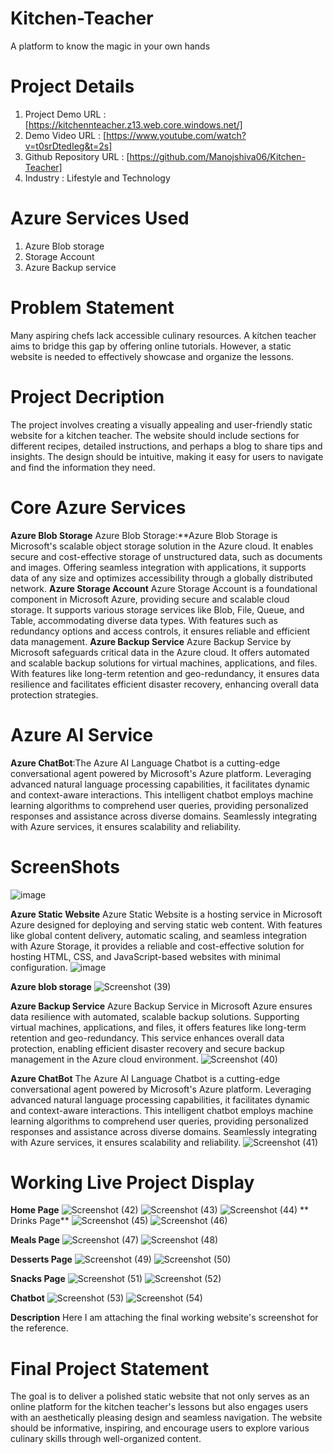# Kitchen-Teacher
A platform to know the magic in your own hands
# Project Details
  1. Project Demo URL : [https://kitchennteacher.z13.web.core.windows.net/]
  1. Demo Video URL : [https://www.youtube.com/watch?v=t0srDtedIeg&t=2s]
  1. Github Repository URL : [https://github.com/Manojshiva06/Kitchen-Teacher]
  1. Industry : Lifestyle and Technology
# Azure Services Used
  1. Azure Blob storage
  1. Storage Account
  1. Azure Backup service
# Problem Statement
Many aspiring chefs lack accessible culinary resources. A kitchen teacher aims to bridge this gap by offering online tutorials. However, a static website is needed to effectively showcase and organize the lessons.
# Project Decription
The project involves creating a visually appealing and user-friendly static website for a kitchen teacher. The website should include sections for different recipes, detailed instructions, and perhaps a blog to share tips and insights. The design should be intuitive, making it easy for users to navigate and find the information they need.
# Core Azure Services
   **Azure Blob Storage** Azure Blob Storage:**Azure Blob Storage is Microsoft's scalable object storage solution in the Azure cloud. It enables secure and cost-effective storage of unstructured data, such as documents and images. Offering seamless integration with applications, it supports data of any size and optimizes accessibility through a globally distributed network.
   **Azure Storage Account** Azure Storage Account is a foundational component in Microsoft Azure, providing secure and scalable cloud storage. It supports various storage services like Blob, File, Queue, and Table, accommodating diverse data types. With features such as redundancy options and access controls, it ensures reliable and efficient data management.
   **Azure Backup Service** Azure Backup Service by Microsoft safeguards critical data in the Azure cloud. It offers automated and scalable backup solutions for virtual machines, applications, and files. With features like long-term retention and geo-redundancy, it ensures data resilience and facilitates efficient disaster recovery, enhancing overall data protection strategies.
# Azure AI Service
  **Azure ChatBot**:The Azure AI Language Chatbot is a cutting-edge conversational agent powered by Microsoft's Azure platform. Leveraging advanced natural language processing capabilities, it facilitates dynamic and context-aware interactions. This intelligent chatbot employs machine learning algorithms to comprehend user queries, providing personalized responses and assistance across diverse domains. Seamlessly integrating with Azure services, it ensures scalability and reliability. 
# ScreenShots
![image](https://github.com/Manojshiva06/Kitchen-Teacher/assets/151997856/6039b230-9e4a-490a-abc5-13f93c91a9a5)

**Azure Static Website**
Azure Static Website is a hosting service in Microsoft Azure designed for deploying and serving static web content. With features like global content delivery, automatic scaling, and seamless integration with Azure Storage, it provides a reliable and cost-effective solution for hosting HTML, CSS, and JavaScript-based websites with minimal configuration.
![image](https://github.com/Manojshiva06/Kitchen-Teacher/assets/151997856/bdd4634d-d98a-4e2b-b5ee-6cf3a6142e55)

**Azure blob storage**
![Screenshot (39)](https://github.com/Manojshiva06/Kitchen-Teacher/assets/151997856/567a2676-e871-40be-8cdc-35e36d2ccdcd)

**Azure Backup Service**
Azure Backup Service in Microsoft Azure ensures data resilience with automated, scalable backup solutions. Supporting virtual machines, applications, and files, it offers features like long-term retention and geo-redundancy. This service enhances overall data protection, enabling efficient disaster recovery and secure backup management in the Azure cloud environment.
![Screenshot (40)](https://github.com/Manojshiva06/Kitchen-Teacher/assets/151997856/3a5e344a-1725-413b-9668-2b96e335d75c)

**Azure ChatBot**
The Azure AI Language Chatbot is a cutting-edge conversational agent powered by Microsoft's Azure platform. Leveraging advanced natural language processing capabilities, it facilitates dynamic and context-aware interactions. This intelligent chatbot employs machine learning algorithms to comprehend user queries, providing personalized responses and assistance across diverse domains. Seamlessly integrating with Azure services, it ensures scalability and reliability. 
![Screenshot (41)](https://github.com/Manojshiva06/Kitchen-Teacher/assets/151997856/907f49b9-3c4b-4294-828a-f899401e6700)

# Working Live Project Display
**Home Page**
![Screenshot (42)](https://github.com/Manojshiva06/Kitchen-Teacher/assets/151997856/e8fb11b6-bdb3-4efd-9aac-b45c63b4cb2f)
![Screenshot (43)](https://github.com/Manojshiva06/Kitchen-Teacher/assets/151997856/6a18a506-14fd-4285-bb51-7f5b3a49be4b)
![Screenshot (44)](https://github.com/Manojshiva06/Kitchen-Teacher/assets/151997856/dc18c708-ca13-43d0-a2ac-493f92a81744)
** Drinks Page**
![Screenshot (45)](https://github.com/Manojshiva06/Kitchen-Teacher/assets/151997856/240f5d54-2c90-48ec-a7e3-42cc64e18318)
![Screenshot (46)](https://github.com/Manojshiva06/Kitchen-Teacher/assets/151997856/880b387a-5c6a-4c74-9b3e-ef7b9627302a)

**Meals Page**
![Screenshot (47)](https://github.com/Manojshiva06/Kitchen-Teacher/assets/151997856/42b83979-13f3-488f-9c20-ab07abb38f0d)
![Screenshot (48)](https://github.com/Manojshiva06/Kitchen-Teacher/assets/151997856/4cc963cc-e12b-4e93-bdd0-f0cca65fad8b)

**Desserts Page**
![Screenshot (49)](https://github.com/Manojshiva06/Kitchen-Teacher/assets/151997856/7fa2aa3e-477b-4403-b22d-3d0213a140ff)
![Screenshot (50)](https://github.com/Manojshiva06/Kitchen-Teacher/assets/151997856/3385405e-b76e-40e9-afb7-ae7da6f95019)

**Snacks Page**
![Screenshot (51)](https://github.com/Manojshiva06/Kitchen-Teacher/assets/151997856/db869eff-75c6-40b0-93e7-35e436f886aa)
![Screenshot (52)](https://github.com/Manojshiva06/Kitchen-Teacher/assets/151997856/a1277895-ce70-44fa-ae6c-d6ab3f17b75e)

**Chatbot**
![Screenshot (53)](https://github.com/Manojshiva06/Kitchen-Teacher/assets/151997856/c1edcdc4-0907-4be0-8828-34bf8da2ef59)
![Screenshot (54)](https://github.com/Manojshiva06/Kitchen-Teacher/assets/151997856/d663e337-4e60-43f7-9e14-cb62ae8a8307)

**Description**
Here I am attaching the final working website's screenshot for the reference.
# Final Project Statement
The goal is to deliver a polished static website that not only serves as an online platform for the kitchen teacher's lessons but also engages users with an aesthetically pleasing design and seamless navigation. The website should be informative, inspiring, and encourage users to explore various culinary skills through well-organized content.
